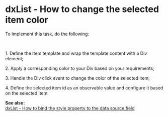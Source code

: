 # dxList - How to change the selected item color


<p>To implement this task,  do the following:</p><br />
<p>1. Define the Item template and wrap the template content with a Div element;</p><p>2. Apply a corresponding color to your Div based on your requirements;</p><p>3. Handle the Div click event to change the color of the selected item;</p><p>4. Define the selected item id as an observable value and configure it based on the selected item.</p><p><strong>See also:</strong><br />
<a href="https://www.devexpress.com/Support/Center/p/E4809">dxList - How to bind the style property to the data source field</a></p>

<br/>


